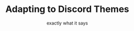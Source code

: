 <style> 
	@import url("https://fonts.googleapis.com/css2?family=Inter:wght@300;400;500&display=swap");
</style>

<h1 style=font-family: 'Poppins'; align="center">
	Adapting to Discord Themes
</h1>
<p align="center">
	exactly what it says
</p>
